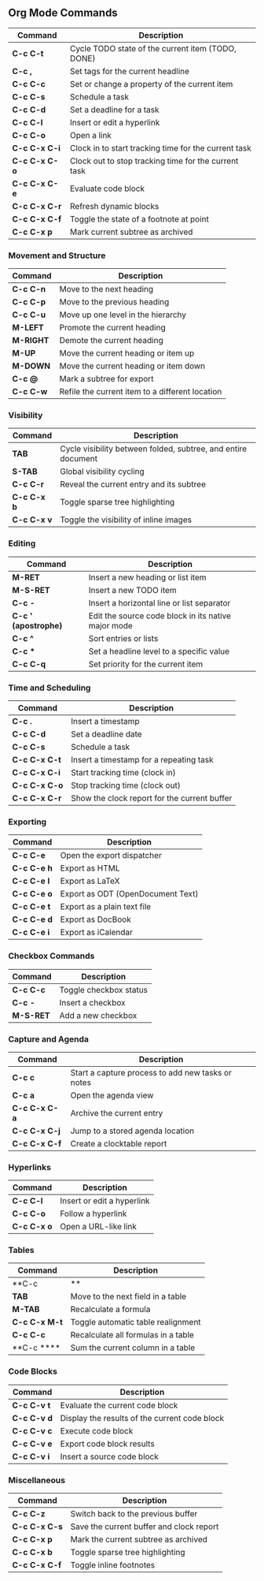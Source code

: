 ## Org Mode Commands

| **Command**                         | **Description**                                                                            |
|-------------------------------------|--------------------------------------------------------------------------------------------|
| **C-c C-t**                         | Cycle TODO state of the current item (TODO, DONE)                                          |
| **C-c ,**                           | Set tags for the current headline                                                          |
| **C-c C-c**                         | Set or change a property of the current item                                               |
| **C-c C-s**                         | Schedule a task                                                                            |
| **C-c C-d**                         | Set a deadline for a task                                                                  |
| **C-c C-l**                         | Insert or edit a hyperlink                                                                 |
| **C-c C-o**                         | Open a link                                                                                 |
| **C-c C-x C-i**                     | Clock in to start tracking time for the current task                                       |
| **C-c C-x C-o**                     | Clock out to stop tracking time for the current task                                       |
| **C-c C-x C-e**                     | Evaluate code block                                                                        |
| **C-c C-x C-r**                     | Refresh dynamic blocks                                                                     |
| **C-c C-x C-f**                     | Toggle the state of a footnote at point                                                    |
| **C-c C-x p**                       | Mark current subtree as archived                                                           |

### Movement and Structure
| **Command**                         | **Description**                                                                            |
|-------------------------------------|--------------------------------------------------------------------------------------------|
| **C-c C-n**                         | Move to the next heading                                                                   |
| **C-c C-p**                         | Move to the previous heading                                                               |
| **C-c C-u**                         | Move up one level in the hierarchy                                                         |
| **M-LEFT**                          | Promote the current heading                                                                |
| **M-RIGHT**                         | Demote the current heading                                                                 |
| **M-UP**                            | Move the current heading or item up                                                        |
| **M-DOWN**                          | Move the current heading or item down                                                      |
| **C-c @**                           | Mark a subtree for export                                                                  |
| **C-c C-w**                         | Refile the current item to a different location                                            |

### Visibility
| **Command**                         | **Description**                                                                            |
|-------------------------------------|--------------------------------------------------------------------------------------------|
| **TAB**                             | Cycle visibility between folded, subtree, and entire document                              |
| **S-TAB**                           | Global visibility cycling                                                                  |
| **C-c C-r**                         | Reveal the current entry and its subtree                                                   |
| **C-c C-x b**                       | Toggle sparse tree highlighting                                                            |
| **C-c C-x v**                       | Toggle the visibility of inline images                                                     |

### Editing
| **Command**                         | **Description**                                                                            |
|-------------------------------------|--------------------------------------------------------------------------------------------|
| **M-RET**                           | Insert a new heading or list item                                                          |
| **M-S-RET**                         | Insert a new TODO item                                                                     |
| **C-c -**                           | Insert a horizontal line or list separator                                                 |
| **C-c ' (apostrophe)**              | Edit the source code block in its native major mode                                        |
| **C-c ^**                           | Sort entries or lists                                                                      |
| **C-c \***                          | Set a headline level to a specific value                                                   |
| **C-c C-q**                         | Set priority for the current item                                                          |

### Time and Scheduling
| **Command**                         | **Description**                                                                            |
|-------------------------------------|--------------------------------------------------------------------------------------------|
| **C-c .**                           | Insert a timestamp                                                                         |
| **C-c C-d**                         | Set a deadline date                                                                        |
| **C-c C-s**                         | Schedule a task                                                                            |
| **C-c C-x C-t**                     | Insert a timestamp for a repeating task                                                    |
| **C-c C-x C-i**                     | Start tracking time (clock in)                                                             |
| **C-c C-x C-o**                     | Stop tracking time (clock out)                                                             |
| **C-c C-x C-r**                     | Show the clock report for the current buffer                                               |

### Exporting
| **Command**                         | **Description**                                                                            |
|-------------------------------------|--------------------------------------------------------------------------------------------|
| **C-c C-e**                         | Open the export dispatcher                                                                 |
| **C-c C-e h**                       | Export as HTML                                                                             |
| **C-c C-e l**                       | Export as LaTeX                                                                            |
| **C-c C-e o**                       | Export as ODT (OpenDocument Text)                                                          |
| **C-c C-e t**                       | Export as a plain text file                                                                |
| **C-c C-e d**                       | Export as DocBook                                                                          |
| **C-c C-e i**                       | Export as iCalendar                                                                        |

### Checkbox Commands
| **Command**                         | **Description**                                                                            |
|-------------------------------------|--------------------------------------------------------------------------------------------|
| **C-c C-c**                         | Toggle checkbox status                                                                     |
| **C-c -**                           | Insert a checkbox                                                                          |
| **M-S-RET**                         | Add a new checkbox                                                                         |

### Capture and Agenda
| **Command**                         | **Description**                                                                            |
|-------------------------------------|--------------------------------------------------------------------------------------------|
| **C-c c**                           | Start a capture process to add new tasks or notes                                          |
| **C-c a**                           | Open the agenda view                                                                       |
| **C-c C-x C-a**                     | Archive the current entry                                                                  |
| **C-c C-x C-j**                     | Jump to a stored agenda location                                                           |
| **C-c C-x C-f**                     | Create a clocktable report                                                                 |

### Hyperlinks
| **Command**                         | **Description**                                                                            |
|-------------------------------------|--------------------------------------------------------------------------------------------|
| **C-c C-l**                         | Insert or edit a hyperlink                                                                 |
| **C-c C-o**                         | Follow a hyperlink                                                                         |
| **C-c C-x o**                       | Open a URL-like link                                                                       |

### Tables
| **Command**                         | **Description**                                                                            |
|-------------------------------------|--------------------------------------------------------------------------------------------|
| **C-c |**                           | Create a table                                                                             |
| **TAB**                             | Move to the next field in a table                                                          |
| **M-TAB**                           | Recalculate a formula                                                                      |
| **C-c C-x M-t**                     | Toggle automatic table realignment                                                         |
| **C-c C-c**                         | Recalculate all formulas in a table                                                        |
| **C-c ****                          | Sum the current column in a table                                                          |

### Code Blocks
| **Command**                         | **Description**                                                                            |
|-------------------------------------|--------------------------------------------------------------------------------------------|
| **C-c C-v t**                       | Evaluate the current code block                                                            |
| **C-c C-v d**                       | Display the results of the current code block                                              |
| **C-c C-v c**                       | Execute code block                                                                         |
| **C-c C-v e**                       | Export code block results                                                                  |
| **C-c C-v i**                       | Insert a source code block                                                                 |

### Miscellaneous
| **Command**                         | **Description**                                                                            |
|-------------------------------------|--------------------------------------------------------------------------------------------|
| **C-c C-z**                         | Switch back to the previous buffer                                                         |
| **C-c C-x C-s**                     | Save the current buffer and clock report                                                   |
| **C-c C-x p**                       | Mark the current subtree as archived                                                       |
| **C-c C-x b**                       | Toggle sparse tree highlighting                                                            |
| **C-c C-x C-f**                     | Toggle inline footnotes                                                                    |
